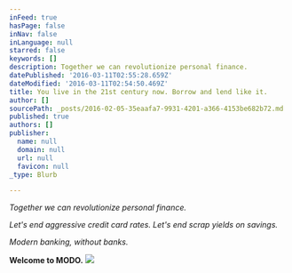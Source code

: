 ```yaml
---
inFeed: true
hasPage: false
inNav: false
inLanguage: null
starred: false
keywords: []
description: Together we can revolutionize personal finance.
datePublished: '2016-03-11T02:55:28.659Z'
dateModified: '2016-03-11T02:54:50.469Z'
title: You live in the 21st century now. Borrow and lend like it.
author: []
sourcePath: _posts/2016-02-05-35eaafa7-9931-4201-a366-4153be682b72.md
published: true
authors: []
publisher:
  name: null
  domain: null
  url: null
  favicon: null
_type: Blurb

---
```

_Together we can revolutionize personal finance._

_Let's end aggressive credit card rates. Let's end scrap yields on savings._

_Modern banking, without banks._

**Welcome to MODO.**
![](https://the-grid-user-content.s3-us-west-2.amazonaws.com/e2b8b1f5-5f40-4e52-b3be-bba9290fdeb9.jpg)